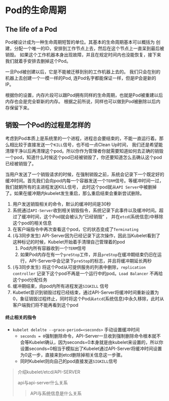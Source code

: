 # Pod的生命周期

## The life of a Pod 

Pod被设计成为一种生命周期短暂的单位。其基本的生命周期基本可以概括为 创建，分配一个唯一的ID，安排到工作节点上去，然后在这个节点上一直呆到最后被销毁。 如果这个工作机器本身出现故障，并且在规定时间内也没能恢复，接下来我们就着手安排去删掉这个Pod。

一旦Pod被创建以后，它是不能被迁移到别的工作机器上去的。 我们只会在别的机器上去创建一个一模一样的Pod, 连Pod名字都能保证一样，但是IP会是新的IP。 

根据你的设置，内存片段可以跟Pod拥有同样的生命周期，也就是Pod被重建以后内存也会是完全崭新的内存。 根据之前所说，同样也可以做到Pod被删除以后内存保留下来。

## 销毁一个Pod的过程是怎样的

考虑到Pod本质上是系统里的一个进程，进程总会要结束的，不能一直运行着。那么相比较于直接发送一个`KILL`信号，也不给一点Clean Up时间， 我们还是希望能清理干净以后再清理这个pod。所以你作为管理者你就需要知道如何去正确的销毁一个pod，知道什么时候这个pod已经被销毁了，你还要知道怎么去确认这个pod已经被销毁了。

当用户发送了一个销毁请求的时候，在强制销毁之前，系统会记录下一个既定好的缓冲时间。首先我们会向pod内每一个容器发送一个`TERM`信号。等缓冲时间一过，我们就朝所有的主进程发送KILL信号， 此时这个pod就从`API Server`中被删掉了。如果在缓冲期内kubelet发生重启，那么重启结束会重新尝试删除。

1. 用户发送销毁相关的命令，默认的缓冲时间是30秒
2. 系统通过`API-Server`收到相关销毁指令，系统记录下此事件以及缓冲时间。超过了缓冲时间，这个Pod就会被认为“已经销毁” ， 并在`etcd`\(系统信息\)中移除这个pod的相关信息
3. 在客户端指令中再次查看这个pod，它的状态变成了`Terminating`
4. \(与3同步发生\) API-Server因为已经记录下这次操作，因此当Kubelet看到了这种标记的时候，Kubelet开始着手清理自己管理着的pod
   1. Pod内所有容器收到一个`TERM`信号
   2. 如果Pod内存在有一个`preStop`工件，并且`preStop`在缓冲期结束仍旧在运行，API-Server中会记录下`preStop`的标志，并且将缓冲期延长两秒
5. \(与3同步发生\) 将这个Pod从可提供服务的列表中删除，`replication controller` 记录下这个pod不再是一个运行中的pod。`Load Balancer` 不再给这个pod分配任务
6. 缓冲期结束，向pod内所有进程发送`SIGKILL` 信号
7. Kubetlet意识到销毁过程已经结束，通过API-Server将缓冲时间重新设置为0，象征销毁过程终止，同时将这个Pod从`etcd`\(系统信息\)中永久移除，此时从客户端我们将不能再看到这个pod

#### 终止相关的指令

* `kubelet delelte --grace-period=<seconds>` 手动设置缓冲时间
  * `seconds = 0`强制删除命令，API-Server一旦收到强制删除命令根本就不会等Kubelet确认，因为seconds=0本身就是由kubelet来设置的，所以你设置seconds=0相当于模拟出了Kubelet通过API-Server将缓冲时间设置为0这一步，直接来到etcd删除掉相关信息这一步骤。
  * 同时Kubelet则向自己的pod直接发送`SIGKILL`信号



> 介绍kubelet/etcd/API-SERVER
>
> api与api-server什么关系
>
> > API与系统信息是什么关系



